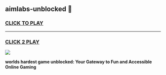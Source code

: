 
## aimlabs-unblocked 👋
<h3>
<a href="https://premium.freeplayer.one?title=aimlabs-unblocked&ref=14F">CLICK TO PLAY</a></h3>
<hr>

<h3>
<a href="https://premium.freeplayer.one?title=aimlabs-unblocked&ref=14F">CLICK 2 PLAY</a>
  
</h3>

<a href="https://premium.freeplayer.one?title=aimlabs-unblocked&ref=12F/"><img src="https://clearcache.store/games.png"></a>


**worlds hardest game unblocked: Your Gateway to Fun and Accessible Online Gaming**
